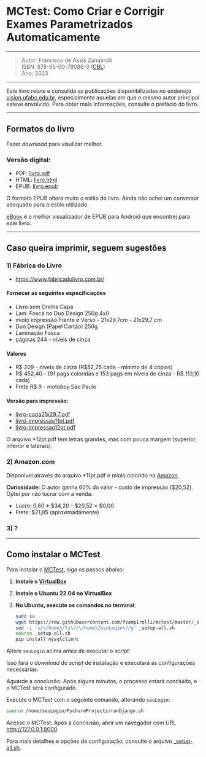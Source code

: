 # MCTest: Como Criar e Corrigir Exames Parametrizados Automaticamente

---
> Autor: Francisco de Assis Zampirolli </br>
> ISBN: 978-65-00-79086-3 ([CBL](https://www.cblservicos.org.br/isbn/)) </br>
> Ano: 2023
---

Este livro reúne e consolida as publicações disponibilizadas 
no endereço [vision.ufabc.edu.br](http://vision.ufabc.edu.br), 
especialmente aquelas em que o mesmo autor principal esteve envolvido. 
Para obter mais informações, consulte o prefácio do livro.

---
## Formatos do livro

Fazer *download* para visulizar melhor.

### Versão digital:

* PDF: [livro.pdf](https://github.com/fzampirolli/mctest/blob/master/book/1ed-br/livro.pdf)
* HTML: [livro.html](https://github.com/fzampirolli/mctest/blob/master/book/1ed-br/livro.html)
* EPUB: [livro.epub](https://github.com/fzampirolli/mctest/blob/master/book/1ed-br/livro.epub)

O formato EPUB altera muito o estilo do livro. 
Ainda não achei um conversor adequado para o estilo utilizado. 

[eBoox](https://play.google.com/store/apps/details?id=com.reader.books&hl=pt_BR&gl=US) 
 é o melhor visualizador de EPUB para Android que encontrei para este livro.

---
## Caso queira imprimir, seguem sugestões

### 1) Fábrica do Livro 
* https://www.fabricadolivro.com.br/

#### Fornecer as seguintes especificações

* Livro sem Orelha Capa 
* Lam. Fosca no Duo Design 250g 4x0 
* miolo impressão Frente e Verso - 21x29,7cm - 21x29,7 cm 
* Duo Design (Papel Cartão) 250g 
* Laminação Fosca
* páginas 244 - níveis de cinza

#### Valores
* R$ 209 - níveis de cinza (R$52,25 cada - mínimo de 4 cópias)
* R$ 452,40 - (91 pags coloridas e 153 pags em níveis de cinza - R$ 113,10 cada)
* Frete R$ 9 - motoboy São Paulo

#### Versão para impressão:
* [livro-capa21x29.7.pdf](https://github.com/fzampirolli/mctest/blob/master/book/1ed-br/livro-capa21x29.7.pdf)
* [livro-impressao11pt.pdf](https://github.com/fzampirolli/mctest/blob/master/book/1ed-br/livro-impressao11pt.pdf)
* [livro-impressao12pt.pdf](https://github.com/fzampirolli/mctest/blob/master/book/1ed-br/livro-impressao12pt.pdf)

O arquivo *12pt.pdf tem letras grandes, mas com pouca margem (superior, inferior e laterais).

### 2) Amazon.com

Disponível através do arquivo *11pt.pdf e miolo colorido na [Amazon](https://www.amazon.com/dp/B0CHL7DLKC?ref_=pe_3052080_397514860).

**Curiosidade:** O autor ganha 60% do valor - custo de impressão ($20,52). Optei por não lucrar com a venda:
- Lucro: 0,60 * $34,20 - $20,52 = $0,00
- Frete: $21,85 (aproximadamente)

### 3) ?

---
## Como instalar o MCTest

Para instalar o [MCTest](https://github.com/fzampirolli/mctest), siga os passos abaixo:

1. **Instale o [VirtualBox](https://www.virtualbox.org/)**

2. **Instale o Ubuntu 22.04 no VirtualBox**

3. **No Ubuntu, execute os comandos no terminal**:

   ```bash
   sudo su
   wget https://raw.githubusercontent.com/fzampirolli/mctest/master/_setup-all.sh
   sed -i 's/\/home\/fz\//\/home\/seuLogin\//g' _setup-all.sh
   source _setup-all.sh
   pip install mysqlclient
   ```

Altere `seuLogin` acima antes de executar o *script*. 

Isso fará o *download* do *script* de instalação e executará as configurações necessárias.

Aguarde a conclusão: Após alguns minutos, o processo estará concluído, e o MCTest será configurado.

Execute o MCTest com o seguinte comando, alterando `seuLogin`:

~~~bash
source /home/seuLogin/PycharmProjects/runDjango.sh
~~~

Acesse o MCTest: Após a conclusão, abrir um navegador com URL http://127.0.0.1:8000.

Para mais detalhes e opções de configuração, consulte o arquivo [_setup-all.sh](https://raw.githubusercontent.com/fzampirolli/mctest/master/_setup-all.sh).
